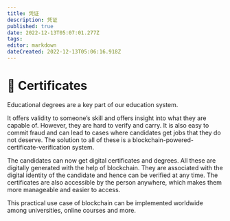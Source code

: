```yaml
---
title: 凭证
description: 凭证
published: true
date: 2022-12-13T05:07:01.277Z
tags: 
editor: markdown
dateCreated: 2022-12-13T05:06:16.918Z
---
```


# 📰 Certificates

Educational degrees are a key part of our education system.

It offers validity to someone’s skill and offers insight into what they are capable of. However, they are hard to verify and carry. It is also easy to commit fraud and can lead to cases where candidates get jobs that they do not deserve. The solution to all of these is a blockchain-powered-certificate-verification system.

The candidates can now get digital certificates and degrees. All these are digitally generated with the help of blockchain. They are associated with the digital identity of the candidate and hence can be verified at any time. The certificates are also accessible by the person anywhere, which makes them more manageable and easier to access.

This practical use case of blockchain can be implemented worldwide among universities, online courses and more.